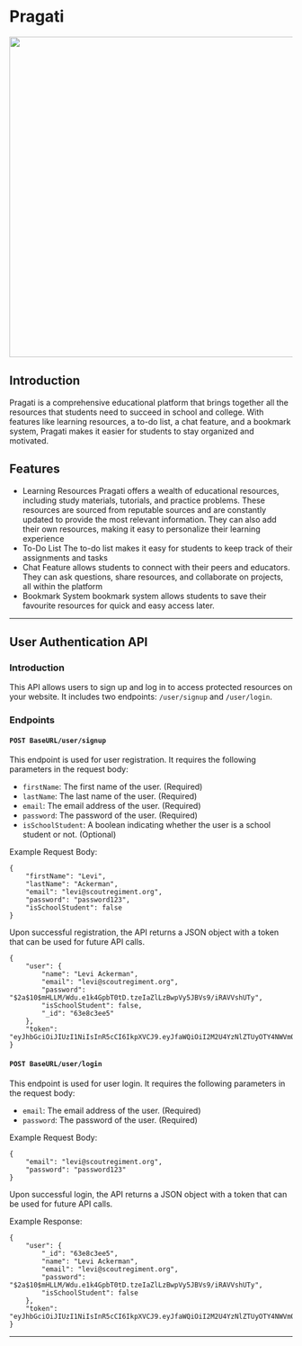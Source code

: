 # Pragati

<img src="https://github.com/hokageCV/Planner/blob/master/client/public/homePage.png" style="width:900px; height:570px;" >

## Introduction
Pragati is a comprehensive educational platform that brings together all the resources that students need to succeed in school and college. With features like learning resources, a to-do list, a chat feature, and a bookmark system, Pragati makes it easier for students to stay organized and motivated.

## Features
- Learning Resources
    Pragati offers a wealth of educational resources, including study materials, tutorials, and practice problems. These resources are sourced from reputable sources and are constantly updated to provide the most relevant information.
    They can also add their own resources, making it easy to personalize their learning experience
- To-Do List
    The to-do list makes it easy for students to keep track of their assignments and tasks
- Chat Feature
     allows students to connect with their peers and educators. They can ask questions, share resources, and collaborate on projects, all within the platform
- Bookmark System
    bookmark system allows students to save their favourite resources for quick and easy access later.
---
## User Authentication API

### Introduction
This API allows users to sign up and log in to access protected resources on your website. It includes two endpoints: `/user/signup` and `/user/login`.

### Endpoints
#### `POST BaseURL/user/signup`
This endpoint is used for user registration. It requires the following parameters in the request body:

- `firstName`: The first name of the user. (Required)
- `lastName`: The last name of the user. (Required)
- `email`: The email address of the user. (Required)
- `password`: The password of the user. (Required)
- `isSchoolStudent`: A boolean indicating whether the user is a school student or not. (Optional)

Example Request Body:
```
{
    "firstName": "Levi",
    "lastName": "Ackerman",
    "email": "levi@scoutregiment.org",
    "password": "password123",
    "isSchoolStudent": false
}
```
Upon successful registration, the API returns a JSON object with a token that can be used for future API calls.
```
{
    "user": {
        "name": "Levi Ackerman",
        "email": "levi@scoutregiment.org",
        "password": "$2a$10$mHLLM/Wdu.e1k4GpbT0tD.tzeIaZlLzBwpVy5JBVs9/iRAVVshUTy",
        "isSchoolStudent": false,
        "_id": "63e8c3ee5"
    },
    "token": "eyJhbGciOiJIUzI1NiIsInR5cCI6IkpXVCJ9.eyJfaWQiOiI2M2U4YzNlZTUyOTY4NWVmOWNkNzRiZTUiLCJlbWFpbCI6ImxldmlAc2NvdXRyZWdpbWVudC5vcmciLCJpYXQiOjE2NzYxOTg4OTQsImV4cCI6MTY3NjI4NTI5NH0.9tFwOjJTLKbFWgV8blqTkbNC53gWr0WgKfq9ljkJftE"
}
```

#### `POST BaseURL/user/login`
This endpoint is used for user login. It requires the following parameters in the request body:

- `email`: The email address of the user. (Required)
- `password`: The password of the user. (Required)

Example Request Body:
```
{
    "email": "levi@scoutregiment.org",
    "password": "password123"
}
```
Upon successful login, the API returns a JSON object with a token that can be used for future API calls.

Example Response:
```
{
    "user": {
        "_id": "63e8c3ee5",
        "name": "Levi Ackerman",
        "email": "levi@scoutregiment.org",
        "password": "$2a$10$mHLLM/Wdu.e1k4GpbT0tD.tzeIaZlLzBwpVy5JBVs9/iRAVVshUTy",
        "isSchoolStudent": false
    },
    "token": "eyJhbGciOiJIUzI1NiIsInR5cCI6IkpXVCJ9.eyJfaWQiOiI2M2U4YzNlZTUyOTY4NWVmOWNkNzRiZTUiLCJlbWFpbCI6ImxldmlAc2NvdXRyZWdpbWVudC5vcmciLCJpYXQiOjE2NzYxOTkwMTYsImV4cCI6MTY3NjI4NTQxNn0.7m98q9YjkBhA3oG0l6uNH_H1qebNWRLvlE68mwClkgw"
}
```


---
